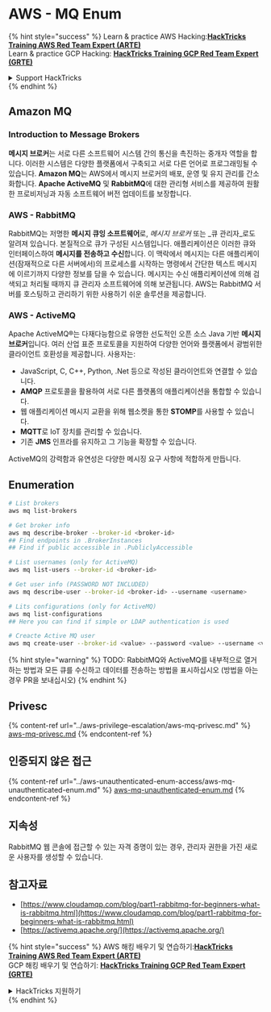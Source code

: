 # AWS - MQ Enum

{% hint style="success" %}
Learn & practice AWS Hacking:<img src="../../../.gitbook/assets/image (1) (1) (1) (1).png" alt="" data-size="line">[**HackTricks Training AWS Red Team Expert (ARTE)**](https://training.hacktricks.xyz/courses/arte)<img src="../../../.gitbook/assets/image (1) (1) (1) (1).png" alt="" data-size="line">\
Learn & practice GCP Hacking: <img src="../../../.gitbook/assets/image (2) (1).png" alt="" data-size="line">[**HackTricks Training GCP Red Team Expert (GRTE)**<img src="../../../.gitbook/assets/image (2) (1).png" alt="" data-size="line">](https://training.hacktricks.xyz/courses/grte)

<details>

<summary>Support HackTricks</summary>

* Check the [**subscription plans**](https://github.com/sponsors/carlospolop)!
* **Join the** 💬 [**Discord group**](https://discord.gg/hRep4RUj7f) or the [**telegram group**](https://t.me/peass) or **follow** us on **Twitter** 🐦 [**@hacktricks\_live**](https://twitter.com/hacktricks_live)**.**
* **Share hacking tricks by submitting PRs to the** [**HackTricks**](https://github.com/carlospolop/hacktricks) and [**HackTricks Cloud**](https://github.com/carlospolop/hacktricks-cloud) github repos.

</details>
{% endhint %}

## Amazon MQ

### Introduction to Message Brokers

**메시지 브로커**는 서로 다른 소프트웨어 시스템 간의 통신을 촉진하는 중개자 역할을 합니다. 이러한 시스템은 다양한 플랫폼에서 구축되고 서로 다른 언어로 프로그래밍될 수 있습니다. **Amazon MQ**는 AWS에서 메시지 브로커의 배포, 운영 및 유지 관리를 간소화합니다. **Apache ActiveMQ** 및 **RabbitMQ**에 대한 관리형 서비스를 제공하여 원활한 프로비저닝과 자동 소프트웨어 버전 업데이트를 보장합니다.

### AWS - RabbitMQ

RabbitMQ는 저명한 **메시지 큐잉 소프트웨어**로, _메시지 브로커_ 또는 _큐 관리자_로도 알려져 있습니다. 본질적으로 큐가 구성된 시스템입니다. 애플리케이션은 이러한 큐와 인터페이스하여 **메시지를 전송하고 수신**합니다. 이 맥락에서 메시지는 다른 애플리케이션(잠재적으로 다른 서버에서)의 프로세스를 시작하는 명령에서 간단한 텍스트 메시지에 이르기까지 다양한 정보를 담을 수 있습니다. 메시지는 수신 애플리케이션에 의해 검색되고 처리될 때까지 큐 관리자 소프트웨어에 의해 보관됩니다. AWS는 RabbitMQ 서버를 호스팅하고 관리하기 위한 사용하기 쉬운 솔루션을 제공합니다.

### AWS - ActiveMQ

Apache ActiveMQ®는 다재다능함으로 유명한 선도적인 오픈 소스 Java 기반 **메시지 브로커**입니다. 여러 산업 표준 프로토콜을 지원하여 다양한 언어와 플랫폼에서 광범위한 클라이언트 호환성을 제공합니다. 사용자는:

* JavaScript, C, C++, Python, .Net 등으로 작성된 클라이언트와 연결할 수 있습니다.
* **AMQP** 프로토콜을 활용하여 서로 다른 플랫폼의 애플리케이션을 통합할 수 있습니다.
* 웹 애플리케이션 메시지 교환을 위해 웹소켓을 통한 **STOMP**를 사용할 수 있습니다.
* **MQTT**로 IoT 장치를 관리할 수 있습니다.
* 기존 **JMS** 인프라를 유지하고 그 기능을 확장할 수 있습니다.

ActiveMQ의 강력함과 유연성은 다양한 메시징 요구 사항에 적합하게 만듭니다.

## Enumeration
```bash
# List brokers
aws mq list-brokers

# Get broker info
aws mq describe-broker --broker-id <broker-id>
## Find endpoints in .BrokerInstances
## Find if public accessible in .PubliclyAccessible

# List usernames (only for ActiveMQ)
aws mq list-users --broker-id <broker-id>

# Get user info (PASSWORD NOT INCLUDED)
aws mq describe-user --broker-id <broker-id> --username <username>

# Lits configurations (only for ActiveMQ)
aws mq list-configurations
## Here you can find if simple or LDAP authentication is used

# Creacte Active MQ user
aws mq create-user --broker-id <value> --password <value> --username <value> --console-access
```
{% hint style="warning" %}
TODO: RabbitMQ와 ActiveMQ를 내부적으로 열거하는 방법과 모든 큐를 수신하고 데이터를 전송하는 방법을 표시하십시오 (방법을 아는 경우 PR을 보내십시오)
{% endhint %}

## Privesc

{% content-ref url="../aws-privilege-escalation/aws-mq-privesc.md" %}
[aws-mq-privesc.md](../aws-privilege-escalation/aws-mq-privesc.md)
{% endcontent-ref %}

## 인증되지 않은 접근

{% content-ref url="../aws-unauthenticated-enum-access/aws-mq-unauthenticated-enum.md" %}
[aws-mq-unauthenticated-enum.md](../aws-unauthenticated-enum-access/aws-mq-unauthenticated-enum.md)
{% endcontent-ref %}

## 지속성

RabbitMQ 웹 콘솔에 접근할 수 있는 자격 증명이 있는 경우, 관리자 권한을 가진 새로운 사용자를 생성할 수 있습니다.

## 참고자료

* [https://www.cloudamqp.com/blog/part1-rabbitmq-for-beginners-what-is-rabbitmq.html](https://www.cloudamqp.com/blog/part1-rabbitmq-for-beginners-what-is-rabbitmq.html)
* [https://activemq.apache.org/](https://activemq.apache.org/)

{% hint style="success" %}
AWS 해킹 배우기 및 연습하기:<img src="../../../.gitbook/assets/image (1) (1) (1) (1).png" alt="" data-size="line">[**HackTricks Training AWS Red Team Expert (ARTE)**](https://training.hacktricks.xyz/courses/arte)<img src="../../../.gitbook/assets/image (1) (1) (1) (1).png" alt="" data-size="line">\
GCP 해킹 배우기 및 연습하기: <img src="../../../.gitbook/assets/image (2) (1).png" alt="" data-size="line">[**HackTricks Training GCP Red Team Expert (GRTE)**<img src="../../../.gitbook/assets/image (2) (1).png" alt="" data-size="line">](https://training.hacktricks.xyz/courses/grte)

<details>

<summary>HackTricks 지원하기</summary>

* [**구독 계획**](https://github.com/sponsors/carlospolop) 확인하기!
* **💬 [**Discord 그룹**](https://discord.gg/hRep4RUj7f) 또는 [**텔레그램 그룹**](https://t.me/peass)에 참여하거나 **Twitter** 🐦 [**@hacktricks\_live**](https://twitter.com/hacktricks_live)**를 팔로우하세요.**
* **[**HackTricks**](https://github.com/carlospolop/hacktricks) 및 [**HackTricks Cloud**](https://github.com/carlospolop/hacktricks-cloud) github 리포지토리에 PR을 제출하여 해킹 팁을 공유하세요.**

</details>
{% endhint %}
